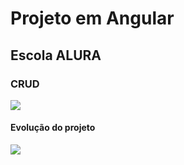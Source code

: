 # Projeto em Angular
## Escola ALURA
### CRUD

![](https://github.com/soareslil/angular-crud-alura14/blob/main/Memoteca.gif)


#### Evolução do projeto
![](https://github.com/soareslil/angular-crud-alura14/commit/ddae9e0fb9f9745334515176b55ea00c42f527ce)
